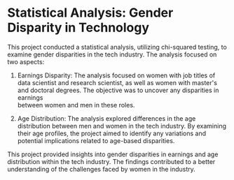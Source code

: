 # Statistical Analysis: Gender Disparity in Technology

This project conducted a statistical analysis, utilizing chi-squared testing, to examine gender disparities in the tech industry. The analysis focused on two aspects:

1. Earnings Disparity: 
      The analysis focused on women with job titles of data scientist and research scientist, as well as women with master's and doctoral degrees. The objective was to uncover any disparities in earnings   
      between women and men in these roles.

2. Age Distribution: 
      The analysis explored differences in the age distribution between men and women in the tech industry. By examining their age profiles, the project aimed to identify any variations and potential 
      implications related to age-based disparities.

This project provided insights into gender disparities in earnings and age distribution within the tech industry. The findings contributed to a better understanding of the challenges faced by women in the industry.
